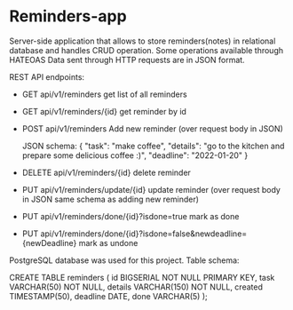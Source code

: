 # Reminders-app

Server-side application that allows to store reminders(notes) in relational database
and handles CRUD operation.
Some operations available through HATEOAS
Data sent through HTTP requests are in JSON format.

REST API endpoints:

- GET api/v1/reminders
  get list of all reminders

- GET api/v1/reminders/{id}
  get reminder by id

- POST api/v1/reminders
  Add new reminder (over request body in JSON)
  
  JSON schema:
  {
  "task": "make coffee",
  "details": "go to the kitchen and prepare some delicious coffee :)",
  "deadline": "2022-01-20"
  }
  
- DELETE api/v1/reminders/{id}
  delete reminder  
  
- PUT api/v1/reminders/update/{id}
  update reminder (over request body in JSON same schema as adding new reminder)

- PUT api/v1/reminders/done/{id}?isdone=true
  mark as done
  
- PUT api/v1/reminders/done/{id}?isdone=false&newdeadline={newDeadline}
  mark as undone

PostgreSQL database was used for this project.
Table schema:

CREATE TABLE reminders (
	id BIGSERIAL NOT NULL PRIMARY KEY,
	task VARCHAR(50) NOT NULL,
	details VARCHAR(150) NOT NULL,
	created TIMESTAMP(50),
	deadline DATE,
	done VARCHAR(5)
);
